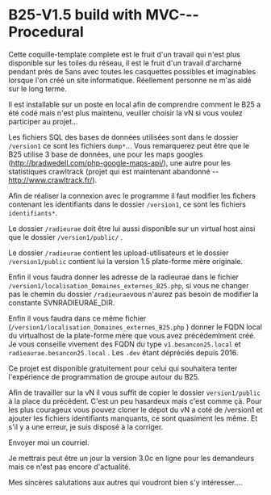 # B25-V1.5 build with MVC---Procedural

Cette coquille-template complete est le fruit d'un travail qui n'est plus disponible sur les toiles du réseau, il est le fruit d'un travail d'archarné pendant près de 5ans avec toutes les casquettes possibles et imaginables lorsque l'on créé un site informatique. Réellement personne ne m'as aidé sur le long terme.

Il est installable sur un poste en local afin de comprendre comment le B25 a été codé mais n'est plus maintenu, veuiller choisir la vN si vous voulez participer au projet...

Les fichiers SQL des bases de données utilisées sont dans le dossier `/version1` ce sont les fichiers `dump*`... Vous remarquerez peut être que le B25 utilise 3 base de données, une pour les maps googles (http://bradwedell.com/php-google-maps-api/), une autre pour les statistiques crawltrack (projet qui est maintenant abandonné -- http://www.crawltrack.fr/).

Afin de réaliser la connexion avec le programme il faut modifier les fichers contenant les identifiants dans le dossier `/version1`, ce sont les fichiers `identifiants*`.

Le dossier `/radieurae` doit être lui aussi disponible sur un virtual host ainsi que le dossier `/version1/public/` .

Le dossier `/radieurae` contient les upload-utilisateurs et le dossier `/version1/public` contient lui la version 1.5 plate-forme mère originale.

Enfin il vous faudra donner les adresse de la radieurae dans le fichier `/version1/localisation_Domaines_externes_B25.php`, si vous ne changer pas le chemin du dossier `/radieurae`vous n'aurez pas besoin de modifier la constante SVNRADIEURAE_DIR.

Enfin il vous faudra dans ce même fichier (`/version1/localisation_Domaines_externes_B25.php` ) donner le FQDN local du virtualhost de la plate-forme mère que vous avez précédemlment créé. Je vous conseille vivement des FQDN du type `v1.besancon25.local` et `radieaurae.besancon25.local` . Les `.dev` étant dépréciés depuis 2016.

Ce projet est disponible gratuitement pour celui qui souhaitera tenter l'expérience de programmation de groupe autour du B25.

Afin de travailler sur la vN il vous suffit de copier le dossier `version1/public` à la place du précédent. C'est un peu hasardeux mais c'est comme çà. Pour les plus courageux vous pouvez cloner le dépot du vN a coté de  /version1 et ajouter les fichiers identifiants manquants, ce sont quasiment les même. Et s'il y a une erreur, je suis disposé à la corriger.

Envoyer moi un courriel.

Je mettrais peut être un jour la version 3.0c en ligne pour les demandeurs mais ce n'est pas encore d'actualité.

Mes sincères salutations aux autres qui voudront bien s'y intéresser....
